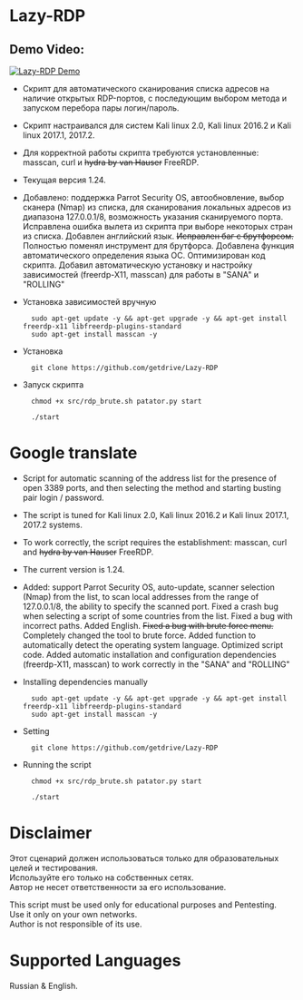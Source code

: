 # Lazy-RDP

## Demo Video:

[![Lazy-RDP Demo](https://i.ytimg.com/vi/8rd8QnzXFyw/hqdefault.jpg)](https://youtu.be/8rd8QnzXFyw)
- Скрипт для автоматического сканирования списка адресов на наличие открытых RDP-портов, с последующим выбором метода и запуском перебора пары логин/пароль. <br/>

- Скрипт  настраивался для систем Kali linux 2.0, Kali linux 2016.2 и Kali linux 2017.1, 2017.2. <br/>

- Для корректной работы скрипта требуются установленные: masscan, curl и <s>hydra by van Hauser</s> FreeRDP. <br/>

- Текущая версия 1.24. 
- Добавлено: поддержка Parrot Security OS, автообновление, выбор сканера (Nmap) из списка, для сканирования локальных адресов из диапазона 127.0.0.1/8, возможность указания сканируемого порта. Исправлена ошибка вылета из скрипта при выборе некоторых стран из списка. Добавлен английский язык. <s>Исправлен баг с брутфорсом.</s> Полностью поменял инструмент для брутфорса. Добавлена функция автоматического определения языка ОС. Оптимизирован код скрипта. Добавил автоматическую установку и настройку зависимостей (freerdp-X11, masscan) для работы в "SANA" и "ROLLING"  <br/>

- Установка зависимостей вручную <br/>
        
        sudo apt-get update -y && apt-get upgrade -y && apt-get install freerdp-x11 libfreerdp-plugins-standard
        sudo apt-get install masscan -y

- Установка <br/>

        git clone https://github.com/getdrive/Lazy-RDP

- Запуск скрипта <br/>
  
        chmod +x src/rdp_brute.sh patator.py start

        ./start


# Google translate

- Script for automatic scanning of the address list for the presence of open 3389 ports, and then selecting the method and starting busting pair login / password. <br/>

- The script is tuned for Kali linux 2.0, Kali linux 2016.2 и Kali linux 2017.1, 2017.2 systems. <br/>

- To work correctly, the script requires the establishment: masscan, curl and <s>hydra by van Hauser</s> FreeRDP.<br/>

- The current version is 1.24.
- Added: support Parrot Security OS, auto-update, scanner selection (Nmap) from the list, to scan local addresses from the range of 127.0.0.1/8, the ability to specify the scanned port. Fixed a crash bug when selecting a script of some countries from the list. Fixed a bug with incorrect paths. Added English. <s>Fixed a bug with brute force menu.</s> Completely changed the tool to brute force. Added function to automatically detect the operating system language. Optimized script code. Added automatic installation and configuration dependencies (freerdp-X11, masscan) to work correctly in the "SANA" and "ROLLING" <br/>

- Installing dependencies manually <br/>
        
        sudo apt-get update -y && apt-get upgrade -y && apt-get install freerdp-x11 libfreerdp-plugins-standard
        sudo apt-get install masscan -y

- Setting <br/>

        git clone https://github.com/getdrive/Lazy-RDP 

- Running the script <br/>

        chmod +x src/rdp_brute.sh patator.py start

        ./start
        
# Disclaimer

  Этот сценарий должен использоваться только для образовательных целей и тестирования.<br/>
  Используйте его только на собственных сетях.<br/>
  Автор не несет ответственности за его использование.<br/>

  This script must be used only for educational purposes and Pentesting.<br/>
  Use it only on your own networks.<br/>
  Author is not responsible of its use.<br/>

# Supported Languages

 Russian & English.
